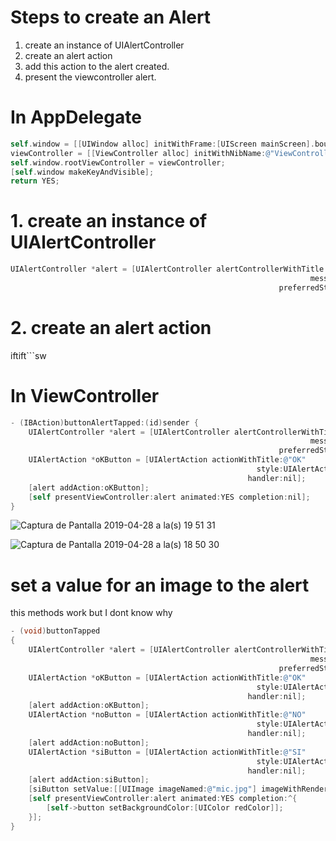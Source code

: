 # Steps to create an Alert

1. create an instance of UIAlertController
2. create an alert action
3. add this action to the alert created.
4. present the viewcontroller alert.

# In AppDelegate

```objective-c
self.window = [[UIWindow alloc] initWithFrame:[UIScreen mainScreen].bounds];
viewController = [[ViewController alloc] initWithNibName:@"ViewController" bundle:nil];
self.window.rootViewController = viewController;
[self.window makeKeyAndVisible];
return YES;
```

# 1. create an instance of UIAlertController

```swift
UIAlertController *alert = [UIAlertController alertControllerWithTitle:@"This is my first alert, be nice"
                                                                   message:@"This is a simple alert"
                                                            preferredStyle:UIAlertControllerStyleAlert];
```

# 2. create an alert action

iftift```sw

# In ViewController

```objective-c
- (IBAction)buttonAlertTapped:(id)sender {
    UIAlertController *alert = [UIAlertController alertControllerWithTitle:@"This is my first alert, be nice"
                                                                   message:@"This is a simple alert"
                                                            preferredStyle:UIAlertControllerStyleAlert];
    UIAlertAction *oKButton = [UIAlertAction actionWithTitle:@"OK"
                                                       style:UIAlertActionStyleDefault
                                                     handler:nil];
    [alert addAction:oKButton];
    [self presentViewController:alert animated:YES completion:nil];
}
```


![Captura de Pantalla 2019-04-28 a la(s) 19 51 31](https://user-images.githubusercontent.com/24994818/56872466-be714680-69e6-11e9-8408-3313c7d3c4c7.png)

![Captura de Pantalla 2019-04-28 a la(s) 18 50 30](https://user-images.githubusercontent.com/24994818/56871684-5b7bb180-69de-11e9-8585-34e8909a1ec3.png)

# set a value for an image to the alert

this methods work but I dont know why

``` objective-c
- (void)buttonTapped
{
    UIAlertController *alert = [UIAlertController alertControllerWithTitle:@"This is my first alert, be nice"
                                                                   message:@"This is simple alert"
                                                            preferredStyle:UIAlertControllerStyleAlert];
    UIAlertAction *oKButton = [UIAlertAction actionWithTitle:@"OK"
                                                       style:UIAlertActionStyleDefault
                                                     handler:nil];
    [alert addAction:oKButton];
    UIAlertAction *noButton = [UIAlertAction actionWithTitle:@"NO"
                                                       style:UIAlertActionStyleDefault
                                                     handler:nil];
    [alert addAction:noButton];
    UIAlertAction *siButton = [UIAlertAction actionWithTitle:@"SI"
                                                       style:UIAlertActionStyleDefault
                                                     handler:nil];
    [alert addAction:siButton];
    [siButton setValue:[[UIImage imageNamed:@"mic.jpg"] imageWithRenderingMode:UIImageRenderingModeAlwaysTemplate] forKey:@"image"];
    [self presentViewController:alert animated:YES completion:^{
        [self->button setBackgroundColor:[UIColor redColor]];
    }];
}
```




